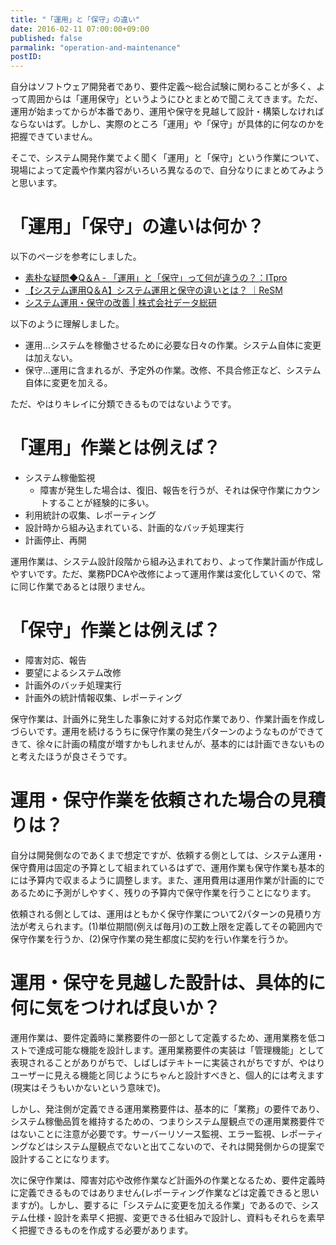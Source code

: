 ```yaml
---
title: "「運用」と「保守」の違い"
date: 2016-02-11 07:00:00+09:00
published: false
parmalink: "operation-and-maintenance"
postID:
---
```


自分はソフトウェア開発者であり、要件定義～総合試験に関わることが多く、よって周囲からは「運用保守」というようにひとまとめで聞こえてきます。ただ、運用が始まってからが本番であり、運用や保守を見越して設計・構築しなければならないはず。しかし、実際のところ「運用」や「保守」が具体的に何なのかを把握できていません。

そこで、システム開発作業でよく聞く「運用」と「保守」という作業について、現場によって定義や作業内容がいろいろ異なるので、自分なりにまとめてみようと思います。

<!-- more -->

# 「運用」「保守」の違いは何か？

以下のページを参考にしました。

* [素朴な疑問◆Q＆A - 「運用」と「保守」って何が違うの？：ITpro](http://itpro.nikkeibp.co.jp/article/COLUMN/20130329/466961/)
* [【システム運用Q＆A】システム運用と保守の違いとは？ ｜ReSM](http://www.resm.jp/faq/answer02.html)
* [システム運用・保守の改善 | 株式会社データ総研](http://www.drinet.co.jp/consulting/mainte)

以下のように理解しました。

* 運用…システムを稼働させるために必要な日々の作業。システム自体に変更は加えない。
* 保守…運用に含まれるが、予定外の作業。改修、不具合修正など、システム自体に変更を加える。

ただ、やはりキレイに分類できるものではないようです。

# 「運用」作業とは例えば？

* システム稼働監視
    * 障害が発生した場合は、復旧、報告を行うが、それは保守作業にカウントすることが経験的に多い。
* 利用統計の収集、レポーティング
* 設計時から組み込まれている、計画的なバッチ処理実行
* 計画停止、再開

運用作業は、システム設計段階から組み込まれており、よって作業計画が作成しやすいです。ただ、業務PDCAや改修によって運用作業は変化していくので、常に同じ作業であるとは限りません。

# 「保守」作業とは例えば？

* 障害対応、報告
* 要望によるシステム改修
* 計画外のバッチ処理実行
* 計画外の統計情報収集、レポーティング

保守作業は、計画外に発生した事象に対する対応作業であり、作業計画を作成しづらいです。運用を続けるうちに保守作業の発生パターンのようなものができてきて、徐々に計画の精度が増すかもしれませんが、基本的には計画できないものと考えたほうが良さそうです。

# 運用・保守作業を依頼された場合の見積りは？

自分は開発側なのであくまで想定ですが、依頼する側としては、システム運用・保守費用は固定の予算として組まれているはずで、運用作業も保守作業も基本的には予算内で収まるように調整します。また、運用費用は運用作業が計画的にであるために予測がしやすく、残りの予算内で保守作業を行うことになります。

依頼される側としては、運用はともかく保守作業について2パターンの見積り方法が考えられます。(1)単位期間(例えば毎月)の工数上限を定義してその範囲内で保守作業を行うか、(2)保守作業の発生都度に契約を行い作業を行うか。

# 運用・保守を見越した設計は、具体的に何に気をつければ良いか？

運用作業は、要件定義時に業務要件の一部として定義するため、運用業務を低コストで達成可能な機能を設計します。運用業務要件の実装は「管理機能」として表現されることがありがちで、しばしばテキトーに実装されがちですが、やはりユーザーに見える機能と同じようにちゃんと設計すべきと、個人的には考えます(現実はそうもいかないという意味で)。

しかし、発注側が定義できる運用業務要件は、基本的に「業務」の要件であり、システム稼働品質を維持するための、つまりシステム屋観点での運用業務要件ではないことに注意が必要です。サーバーリソース監視、エラー監視、レポーティングなどはシステム屋観点でないと出てこないので、それは開発側からの提案で設計することになります。

次に保守作業は、障害対応や改修作業など計画外の作業となるため、要件定義時に定義できるものではありません(レポーティング作業などは定義できると思いますが)。しかし、要するに「システムに変更を加える作業」であるので、システム仕様・設計を素早く把握、変更できる仕組みで設計し、資料もそれらを素早く把握できるものを作成する必要があります。

